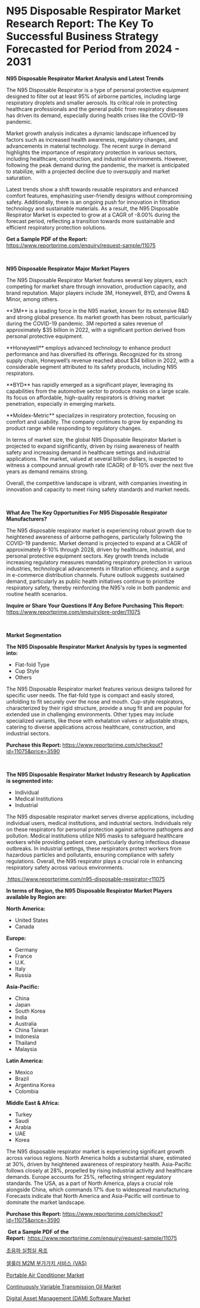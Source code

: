 <p><h1>N95 Disposable Respirator Market Research Report: The Key To Successful Business Strategy Forecasted for Period from 2024 - 2031</h1></p><p><strong>N95 Disposable Respirator Market Analysis and Latest Trends</strong></p>
<p><p>The N95 Disposable Respirator is a type of personal protective equipment designed to filter out at least 95% of airborne particles, including large respiratory droplets and smaller aerosols. Its critical role in protecting healthcare professionals and the general public from respiratory diseases has driven its demand, especially during health crises like the COVID-19 pandemic.</p><p>Market growth analysis indicates a dynamic landscape influenced by factors such as increased health awareness, regulatory changes, and advancements in material technology. The recent surge in demand highlights the importance of respiratory protection in various sectors, including healthcare, construction, and industrial environments. However, following the peak demand during the pandemic, the market is anticipated to stabilize, with a projected decline due to oversupply and market saturation.</p><p>Latest trends show a shift towards reusable respirators and enhanced comfort features, emphasizing user-friendly designs without compromising safety. Additionally, there is an ongoing push for innovation in filtration technology and sustainable materials. As a result, the N95 Disposable Respirator Market is expected to grow at a CAGR of -8.00% during the forecast period, reflecting a transition towards more sustainable and efficient respiratory protection solutions.</p></p>
<p><strong>Get a Sample PDF of the Report:&nbsp;</strong> <a href="https://www.reportprime.com/enquiry/request-sample/11075">https://www.reportprime.com/enquiry/request-sample/11075</a></p>
<p>&nbsp;</p>
<p><strong>N95 Disposable Respirator Major Market Players</strong></p>
<p><p>The N95 Disposable Respirator Market features several key players, each competing for market share through innovation, production capacity, and brand reputation. Major players include 3M, Honeywell, BYD, and Owens & Minor, among others.</p><p>**3M** is a leading force in the N95 market, known for its extensive R&D and strong global presence. Its market growth has been robust, particularly during the COVID-19 pandemic. 3M reported a sales revenue of approximately $35 billion in 2022, with a significant portion derived from personal protective equipment.</p><p>**Honeywell** employs advanced technology to enhance product performance and has diversified its offerings. Recognized for its strong supply chain, Honeywell’s revenue reached about $34 billion in 2022, with a considerable segment attributed to its safety products, including N95 respirators.</p><p>**BYD** has rapidly emerged as a significant player, leveraging its capabilities from the automotive sector to produce masks on a large scale. Its focus on affordable, high-quality respirators is driving market penetration, especially in emerging markets.</p><p>**Moldex-Metric** specializes in respiratory protection, focusing on comfort and usability. The company continues to grow by expanding its product range while responding to regulatory changes.</p><p>In terms of market size, the global N95 Disposable Respirator Market is projected to expand significantly, driven by rising awareness of health safety and increasing demand in healthcare settings and industrial applications. The market, valued at several billion dollars, is expected to witness a compound annual growth rate (CAGR) of 8-10% over the next five years as demand remains strong.</p><p>Overall, the competitive landscape is vibrant, with companies investing in innovation and capacity to meet rising safety standards and market needs.</p></p>
<p>&nbsp;</p>
<p><strong>What Are The Key Opportunities For N95 Disposable Respirator Manufacturers?</strong></p>
<p><p>The N95 disposable respirator market is experiencing robust growth due to heightened awareness of airborne pathogens, particularly following the COVID-19 pandemic. Market demand is projected to expand at a CAGR of approximately 8-10% through 2028, driven by healthcare, industrial, and personal protective equipment sectors. Key growth trends include increasing regulatory measures mandating respiratory protection in various industries, technological advancements in filtration efficiency, and a surge in e-commerce distribution channels. Future outlook suggests sustained demand, particularly as public health initiatives continue to prioritize respiratory safety, thereby reinforcing the N95's role in both pandemic and routine health scenarios.</p></p>
<p><strong>Inquire or Share Your Questions If Any Before Purchasing This Report:</strong> <a href="https://www.reportprime.com/enquiry/pre-order/11075">https://www.reportprime.com/enquiry/pre-order/11075</a></p>
<p>&nbsp;</p>
<p><strong>Market Segmentation</strong></p>
<p><strong>The N95 Disposable Respirator Market Analysis by types is segmented into:</strong></p>
<p><ul><li>Flat-fold Type</li><li>Cup Style</li><li>Others</li></ul></p>
<p><p>The N95 Disposable Respirator market features various designs tailored for specific user needs. The flat-fold type is compact and easily stored, unfolding to fit securely over the nose and mouth. Cup-style respirators, characterized by their rigid structure, provide a snug fit and are popular for extended use in challenging environments. Other types may include specialized variants, like those with exhalation valves or adjustable straps, catering to diverse applications across healthcare, construction, and industrial sectors.</p></p>
<p><strong>Purchase this Report:&nbsp;</strong><a href="https://www.reportprime.com/checkout?id=11075&price=3590">https://www.reportprime.com/checkout?id=11075&price=3590</a></p>
<p>&nbsp;</p>
<p><strong>The N95 Disposable Respirator Market Industry Research by Application is segmented into:</strong></p>
<p><ul><li>Individual</li><li>Medical Institutions</li><li>Industrial</li></ul></p>
<p><p>The N95 disposable respirator market serves diverse applications, including individual users, medical institutions, and industrial sectors. Individuals rely on these respirators for personal protection against airborne pathogens and pollution. Medical institutions utilize N95 masks to safeguard healthcare workers while providing patient care, particularly during infectious disease outbreaks. In industrial settings, these respirators protect workers from hazardous particles and pollutants, ensuring compliance with safety regulations. Overall, the N95 respirator plays a crucial role in enhancing respiratory safety across various environments.</p></p>
<p><a href="https://www.reportprime.com/n95-disposable-respirator-r11075">&nbsp;https://www.reportprime.com/n95-disposable-respirator-r11075</a></p>
<p><strong>In terms of Region, the N95 Disposable Respirator Market Players available by Region are:</strong></p>
<p>
    <p> <strong> North America: </strong>
        <ul>
            <li>United States</li>
            <li>Canada</li>
        </ul>
        </p> 
    <p> <strong> Europe: </strong>
        <ul>
            <li>Germany</li>
            <li>France</li>
            <li>U.K.</li>
            <li>Italy</li>
            <li>Russia</li>
        </ul>
        </p> 
    <p> <strong> Asia-Pacific: </strong>
        <ul>
            <li>China</li>
            <li>Japan</li>
            <li>South Korea</li>
            <li>India</li>
            <li>Australia</li>
            <li>China Taiwan</li>
            <li>Indonesia</li>
            <li>Thailand</li>
            <li>Malaysia</li>
        </ul>
        </p> 
    <p> <strong> Latin America: </strong>
        <ul>
            <li>Mexico</li>
            <li>Brazil</li>
            <li>Argentina Korea</li>
            <li>Colombia</li>
        </ul>
        </p> 
    <p> <strong> Middle East & Africa: </strong>
        <ul>
            <li>Turkey</li>
            <li>Saudi</li>
            <li>Arabia</li>
            <li>UAE</li>
            <li>Korea</li>
        </ul>
    </p>
    </p>
<p><p>The N95 disposable respirator market is experiencing significant growth across various regions. North America holds a substantial share, estimated at 30%, driven by heightened awareness of respiratory health. Asia-Pacific follows closely at 28%, propelled by rising industrial activity and healthcare demands. Europe accounts for 25%, reflecting stringent regulatory standards. The USA, as a part of North America, plays a crucial role alongside China, which commands 17% due to widespread manufacturing. Forecasts indicate that North America and Asia-Pacific will continue to dominate the market landscape.</p></p>
<p><strong>Purchase this Report: </strong><a href="https://www.reportprime.com/checkout?id=11075&price=3590">https://www.reportprime.com/checkout?id=11075&price=3590</a></p>
<p>&nbsp;<strong>Get a Sample PDF of the Report:&nbsp;&nbsp;</strong><a href="https://www.reportprime.com/enquiry/request-sample/11075">https://www.reportprime.com/enquiry/request-sample/11075</a></p>
<p><strong></strong></p>
<p><p><a href="https://medium.com/@mujgankortalih/%EC%B4%88%EC%9D%8C%ED%8C%8C-%EC%8B%A4%ED%97%98%EC%8B%A4-%EC%9A%95%EC%A1%B0-%EC%8B%9C%EC%9E%A5-%EA%B7%9C%EB%AA%A8-%EC%84%B1%EC%9E%A5-%EB%B0%8F-%EC%8B%9C%EC%9E%A5-%EC%84%B8%EB%B6%84%ED%99%94-%EC%A7%80%EC%97%AD-%ED%86%B5%EC%B0%B0%EB%A0%A5-%EB%B0%8F-2031%EB%85%84%EA%B9%8C%EC%A7%80%EC%9D%98-%EC%A0%84%EB%A7%9D-%EB%B6%84%EC%84%9D-cb1383f87ce8">초음파 실험실 욕조</a></p><p><a href="https://medium.com/@iarhbiqv81/cellular-m2m-value-added-services-vas-market-%EC%9D%98-%EA%B8%80%EB%A1%9C%EB%B2%8C-%EC%8B%9C%EC%9E%A5-%EA%B0%9C%EC%9A%94%EB%8A%94-%EC%A0%84-%EC%84%B8%EA%B3%84-%EB%B0%8F-%EC%A3%BC%EC%9A%94-%EC%8B%9C%EC%9E%A5%EC%9D%98-%EC%82%B0%EC%97%85%EC%97%90-%EC%98%81%ED%96%A5%EC%9D%84-%EB%AF%B8%EC%B9%98%EB%8A%94-%EC%A3%BC%EC%9A%94-%ED%8A%B8%EB%A0%8C%EB%93%9C%EC%97%90-%EB%8C%80%ED%95%9C-81981072f358?postPublishedType=initial">셀룰러 M2M 부가가치 서비스 (VAS)</a></p><p><a href="https://www.linkedin.com/pulse/portable-air-conditioner-industry-forecast-market-shifts-strategic-ulnec?trackingId=c5C%2F%2BGH%2BQkmK%2BqggRLekCw%3D%3D">Portable Air Conditioner Market</a></p><p><a href="https://medium.com/@bradleyills65767/the-comprehensive-continuously-variable-transmission-oil-market-research-report-is-essential-for-635fb8cfbfd8">Continuously Variable Transmission Oil Market</a></p><p><a href="https://issuu.com/reportprime-2/docs/digital-asset-management-dam-softwa_72bd2f67da8043">Digital Asset Management (DAM) Software Market</a></p></p>